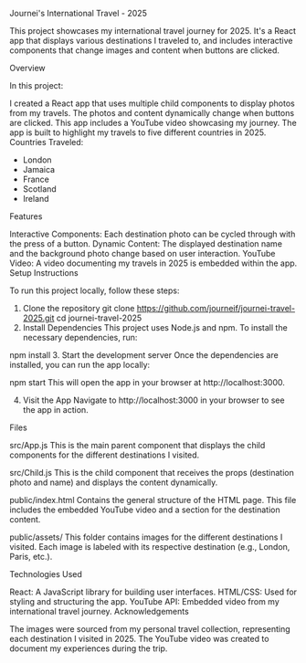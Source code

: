 Journei's International Travel - 2025

This project showcases my international travel journey for 2025. It's a React app that displays various destinations I traveled to, and includes interactive components that change images and content when buttons are clicked.

Overview

In this project:

I created a React app that uses multiple child components to display photos from my travels.
The photos and content dynamically change when buttons are clicked.
This app includes a YouTube video showcasing my journey.
The app is built to highlight my travels to five different countries in 2025.
Countries Traveled:
- London 
- Jamaica
- France
- Scotland
- Ireland


Features

Interactive Components: Each destination photo can be cycled through with the press of a button.
Dynamic Content: The displayed destination name and the background photo change based on user interaction.
YouTube Video: A video documenting my travels in 2025 is embedded within the app.
Setup Instructions

To run this project locally, follow these steps:

1. Clone the repository
git clone https://github.com/journeif/journei-travel-2025.git
cd journei-travel-2025
2. Install Dependencies
This project uses Node.js and npm. To install the necessary dependencies, run:

npm install
3. Start the development server
Once the dependencies are installed, you can run the app locally:

npm start
This will open the app in your browser at http://localhost:3000.

4. Visit the App
Navigate to http://localhost:3000 in your browser to see the app in action.

Files

src/App.js
This is the main parent component that displays the child components for the different destinations I visited.

src/Child.js
This is the child component that receives the props (destination photo and name) and displays the content dynamically.

public/index.html
Contains the general structure of the HTML page. This file includes the embedded YouTube video and a section for the destination content.

public/assets/
This folder contains images for the different destinations I visited. Each image is labeled with its respective destination (e.g., London, Paris, etc.).

Technologies Used

React: A JavaScript library for building user interfaces.
HTML/CSS: Used for styling and structuring the app.
YouTube API: Embedded video from my international travel journey.
Acknowledgements

The images were sourced from my personal travel collection, representing each destination I visited in 2025.
The YouTube video was created to document my experiences during the trip.
